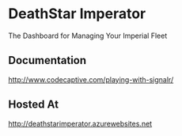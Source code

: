 # DeathStar Imperator
The Dashboard for Managing Your Imperial Fleet

## Documentation
http://www.codecaptive.com/playing-with-signalr/

## Hosted At
http://deathstarimperator.azurewebsites.net
